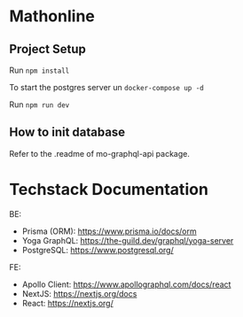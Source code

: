 # Mathonline

## Project Setup

Run `npm install`

To start the postgres server un `docker-compose up -d`

Run `npm run dev`

## How to init database

Refer to the .readme of mo-graphql-api package.

# Techstack Documentation

BE:

- Prisma (ORM): https://www.prisma.io/docs/orm
- Yoga GraphQL: https://the-guild.dev/graphql/yoga-server
- PostgreSQL: https://www.postgresql.org/

FE:

- Apollo Client: https://www.apollographql.com/docs/react
- NextJS: https://nextjs.org/docs
- React: https://nextjs.org/

